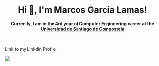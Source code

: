 <h1 align='center'>Hi 👋, I'm Marcos García Lamas!</h1>
 <h4 align='center'>Currently, I am in the 4rd year of Computer Engineering career at the <a href=https://www.usc.gal/es/estudios/grados/ingenieria-arquitectura/grado-ingenieria-informatica-2aedicion>Universidad de Santiago de Compostela</a></h4>
&nbsp
<p>Link to my Linkdin Profile</p>
<a href=https://www.linkedin.com/in/marcos-garc%C3%ADa-lamas-110b84273?lipi=urn%3Ali%3Apage%3Ad_flagship3_profile_view_base_contact_details%3B%2FIFs9%2FspQ2Wvod0AOP1M0Q%3D%3D'><img src='https://github.com/maarcosgl/maarcosgl/blob/main/iconLinkedin.png'></img></a>

